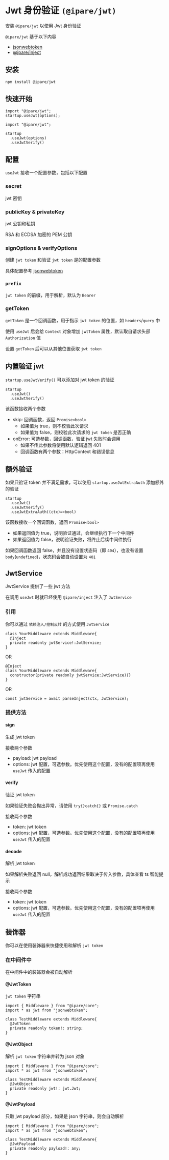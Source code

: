 # Jwt 身份验证 `(@ipare/jwt)`

安装 `@ipare/jwt` 以使用 Jwt 身份验证

`@ipare/jwt` 基于以下内容

- [jsonwebtoken](https://github.com/auth0/node-jsonwebtoken)
- [@ipare/inject](https://github.com/ipare/inject)

## 安装

```
npm install @ipare/jwt
```

## 快速开始

```TS
import "@ipare/jwt";
startup.useJwt(options);
```

```TS
import "@ipare/jwt";

startup
  .useJwt(options)
  .useJwtVerify()
```

## 配置

`useJwt` 接收一个配置参数，包括以下配置

### secret

jwt 密钥

### publicKey & privateKey

jwt 公钥和私钥

RSA 和 ECDSA 加密的 PEM 公钥

### signOptions & verifyOptions

创建 `jwt token` 和验证 `jwt token` 是的配置参数

具体配置参考 [jsonwebtoken](https://github.com/auth0/node-jsonwebtoken)

### `prefix`

`jwt token` 的前缀，用于解析，默认为 `Bearer`

### getToken

`getToken` 是一个回调函数，用于指示 `jwt token` 的位置，如 `headers`/`query` 中

使用 `useJwt` 后会给 `Context` 对象增加 `jwtToken` 属性，默认取自请求头部 `Authorization` 值

设置 `getToken` 后可以从其他位置获取 `jwt token`

## 内置验证 jwt

`startup.useJwtVerify()` 可以添加对 jwt token 的验证

```TS
startup
  .useJwt()
  .useJwtVerify()
```

该函数接收两个参数

- skip: 回调函数，返回 `Promise<bool>`
  - 如果值为 true，则不校验此次请求
  - 如果值为 false，则校验此次请求的 `jwt token` 是否正确
- onError: 可选参数，回调函数，验证 jwt 失败时会调用
  - 如果不传此参数将使用默认逻辑返回 401
  - 回调函数有两个参数：HttpContext 和错误信息

## 额外验证

如果只验证 token 并不满足需求，可以使用 `startup.useJwtExtraAuth` 添加额外的验证

```TS
startup
  .useJwt()
  .useJwtVerify()
  .useJwtExtraAuth((ctx)=>bool)
```

该函数接收一个回调函数，返回 `Promise<bool>`

- 如果返回值为 true，说明验证通过，会继续执行下一个中间件
- 如果返回值为 false，说明验证失败，将终止后续中间件执行

如果回调函数返回 false，并且没有设置状态码（即 `404`），也没有设置 `body`(`undefined`)，状态码会被自动设置为 `401`

## JwtService

JwtService 提供了一些 jwt 方法

在调用 `useJwt` 时就已经使用 `@ipare/inject` 注入了 `JwtService`

### 引用

你可以通过 `依赖注入/控制反转` 的方式使用 `JwtService`

```TS
class YourMiddleware extends Middleware{
  @Inject
  private readonly jwtService!:JwtService;
}
```

OR

```TS
@Inject
class YourMiddleware extends Middleware{
  constructor(private readonly jwtService:JwtService){}
}
```

OR

```TS
const jwtService = await parseInject(ctx, JwtService);
```

### 提供方法

#### sign

生成 jwt token

接收两个参数

- payload: jwt payload
- options: jwt 配置，可选参数。优先使用这个配置，没有的配置项再使用 `useJwt` 传入的配置

#### verify

验证 jwt token

如果验证失败会抛出异常，请使用 `try{}catch{}` 或 `Promise.catch`

接收两个参数

- token: jwt token
- options: jwt 配置，可选参数。优先使用这个配置，没有的配置项再使用 `useJwt` 传入的配置

#### decode

解析 jwt token

如果解析失败返回 null，解析成功返回结果取决于传入参数，具体查看 ts 智能提示

接收两个参数

- token: jwt token
- options: jwt 配置，可选参数。优先使用这个配置，没有的配置项再使用 `useJwt` 传入的配置

## 装饰器

你可以在使用装饰器来快捷使用和解析 `jwt token`

### 在中间件中

在中间件中的装饰器会被自动解析

#### @JwtToken

`jwt token` 字符串

```TS
import { Middleware } from "@ipare/core";
import * as jwt from "jsonwebtoken";

class TestMiddleware extends Middleware{
  @JwtToken
  private readonly token!: string;
}
```

#### @JwtObject

解析 `jwt token` 字符串并转为 json 对象

```TS
import { Middleware } from "@ipare/core";
import * as jwt from "jsonwebtoken";

class TestMiddleware extends Middleware{
  @JwtObject
  private readonly jwt!: jwt.Jwt;
}
```

#### @JwtPayload

只取 jwt payload 部分，如果是 json 字符串，则会自动解析

```TS
import { Middleware } from "@ipare/core";
import * as jwt from "jsonwebtoken";

class TestMiddleware extends Middleware{
  @JwtPayload
  private readonly payload!: any;
}
```
